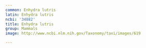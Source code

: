 ```yaml
---
common: Enhydra lutris
latin: Enhydra lutris
ncbi: '34882'
title: Enhydra lutris
group: Mammals
image: http://www.ncbi.nlm.nih.gov/Taxonomy/taxi/images/619

---
```

